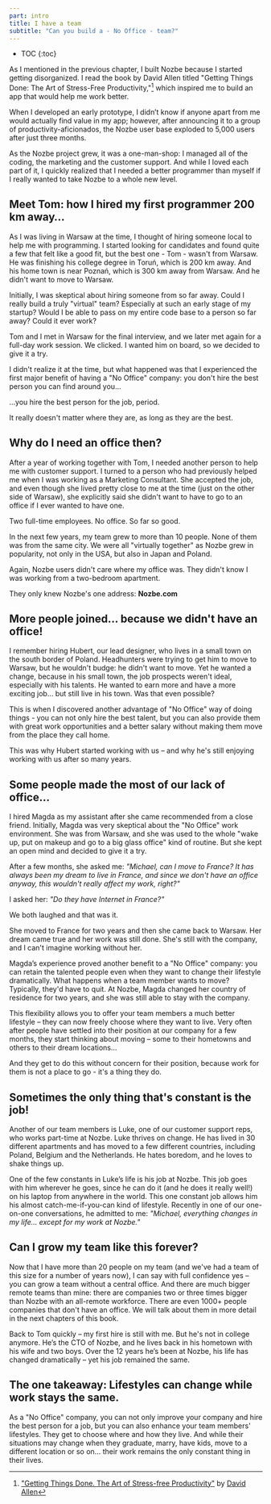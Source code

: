 ```yaml
---
part: intro
title: I have a team
subtitle: "Can you build a - No Office - team?"
---
```


* TOC
{:toc}

As I mentioned in the previous chapter, I built Nozbe because I started getting disorganized. I read the book by David Allen titled "Getting Things Done: The Art of Stress-Free Productivity,"[^1] which inspired me to build an app that would help me work better.

When I developed an early prototype, I didn’t know if anyone apart from me would actually find value in my app; however, after announcing it to a group of productivity-aficionados, the Nozbe user base exploded to 5,000 users after just three months. 

As the Nozbe project grew, it was a one-man-shop: I managed all of the coding, the marketing and the customer support. And while I loved each part of it, I quickly realized that I needed a better programmer than myself if I really wanted to take Nozbe to a whole new level.

## Meet Tom: how I hired my first programmer 200 km away…

As I was living in Warsaw at the time, I thought of hiring someone local to help me with programming. I started looking for candidates and found quite a few that felt like a good fit, but the best one - Tom - wasn't from Warsaw. He was finishing his college degree in Toruń, which is 200 km away. And his home town is near Poznań, which is 300 km away from Warsaw. And he didn't want to move to Warsaw.

Initially, I was skeptical about hiring someone from so far away. Could I really build a truly "virtual" team? Especially at such an early stage of my startup? Would I be able to pass on my entire code base to a person so far away? Could it ever work?

Tom and I met in Warsaw for the final interview, and we later met again for a full-day work session. We clicked. I wanted him on board, so we decided to give it a try.

I didn't realize it at the time, but what happened was that I experienced the first major benefit of having a "No Office" company: you don't hire the best person you can find around you…

…you hire the best person for the job, period.

It really doesn't matter where they are, as long as they are the best.

## Why do I need an office then?

After a year of working together with Tom, I needed another person to help me with customer support. I turned to a person who had previously helped me when I was working as a Marketing Consultant. She accepted the job, and even though she lived pretty close to me at the time (just on the other side of Warsaw), she explicitly said she didn't want to have to go to an office if I ever wanted to have one.

Two full-time employees. No office. So far so good.

In the next few years, my team grew to more than 10 people. None of them was from the same city. We were all "virtually together" as Nozbe grew in popularity, not only in the USA, but also in Japan and Poland.

Again, Nozbe users didn't care where my office was. They didn't know I was working from a two-bedroom apartment.

They only knew Nozbe's one address: **Nozbe.com**

## More people joined… because we didn't have an office!

I remember hiring Hubert, our lead designer, who lives in a small town on the south border of Poland. Headhunters were trying to get him to move to Warsaw, but he wouldn't budge: he didn't want to move. Yet he wanted a change, because in his small town, the job prospects weren't ideal, especially with his talents. He wanted to earn more and have a more exciting job… but still live in his town. Was that even possible?

This is when I discovered another advantage of "No Office" way of doing things - you can not only hire the best talent, but you can also provide them with great work opportunities and a better salary without making them move from the place they call home.

This was why Hubert started working with us – and why he's still enjoying working with us after so many years.

## Some people made the most of our lack of office…

I hired Magda as my assistant after she came recommended from a close friend. Initially, Magda was very skeptical about the "No Office" work environment. She was from Warsaw, and she was used to the whole "wake up, put on makeup and go to a big glass office" kind of routine. But she kept an open mind and decided to give it a try.

After a few months, she asked me: *"Michael, can I move to France? It has always been my dream to live in France, and since we don't have an office anyway, this wouldn't really affect my work, right?"*

I asked her: *"Do they have Internet in France?"*

We both laughed and that was it.

She moved to France for two years and then she came back to Warsaw. Her dream came true and her work was still done. She's still with the company, and I can't imagine working without her.

Magda’s experience proved another benefit to a "No Office" company: you can retain the talented people even when they want to change their lifestyle dramatically. What happens when a team member wants to move? Typically, they'd have to quit. At Nozbe, Magda changed her country of residence for two years, and she was still able to stay with the company.

This flexibility allows you to offer your team members a much better lifestyle – they can now freely choose where they want to live. Very often after people have settled into their position at our company for a few months, they start thinking about moving – some to their hometowns and others to their dream locations…

And they get to do this without concern for their position, because work for them is not a place to go - it's a thing they do.

## Sometimes the only thing that's constant is the job!

Another of our team members is Luke, one of our customer support reps, who works part-time at Nozbe. Luke thrives on change. He has lived in 30 different apartments and has moved to a few different countries, including Poland, Belgium and the Netherlands. He hates boredom, and he loves to shake things up.

One of the few constants in Luke’s life is his job at Nozbe. This job goes with him wherever he goes, since he can do it (and he does it really well!) on his laptop from anywhere in the world. This one constant job allows him his almost catch-me-if-you-can kind of lifestyle. Recently in one of our one-on-one conversations, he admitted to me: *"Michael, everything changes in my life… except for my work at Nozbe."*

## Can I grow my team like this forever?

Now that I have more than 20 people on my team (and we've had a team of this size for a number of years now), I can say with full confidence yes – you can grow a team without a central office. And there are much bigger remote teams than mine: there are companies two or three times bigger than Nozbe with an all-remote workforce. There are even 1000+ people companies that don't have an office. We will talk about them in more detail in the next chapters of this book.

Back to Tom quickly – my first hire is still with me. But he's not in college anymore. He’s the CTO of Nozbe, and he lives back in his hometown with his wife and two boys. Over the 12 years he’s been at Nozbe, his life has changed dramatically – yet his job remained the same.

## The one takeaway: Lifestyles can change while work stays the same.

As a "No Office" company, you can not only improve your company and hire the best person for a job, but you can also enhance your team members' lifestyles. They get to choose where and how they live. And while their situations may change when they graduate, marry, have kids, move to a different location or so on… their work remains the only constant thing in their lives.

[^1]: ["Getting Things Done. The Art of Stress-free Productivity"](https://gettingthingsdone.com) by [David Allen](https://sliwinski.com/david-allen-on-getting-things-done-in-2011-in/)
